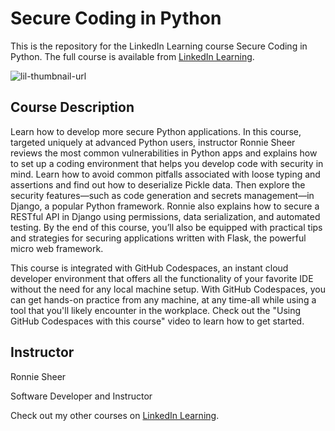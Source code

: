 # Secure Coding in Python
This is the repository for the LinkedIn Learning course Secure Coding in Python. The full course is available from [LinkedIn Learning][lil-course-url].

![lil-thumbnail-url]

## Course Description

<p>Learn how to develop more secure Python applications. In this course, targeted uniquely at advanced Python users, instructor Ronnie Sheer reviews the most common vulnerabilities in Python apps and explains how to set up a coding environment that helps you develop code with security in mind. Learn how to avoid common pitfalls associated with loose typing and assertions and find out how to deserialize Pickle data. Then explore the security features—such as code generation and secrets management—in Django, a popular Python framework. Ronnie also explains how to secure a RESTful API in Django using permissions, data serialization, and automated testing. By the end of this course, you’ll also be equipped with practical tips and strategies for securing applications written with Flask, the powerful micro web framework.</p><p>This course is integrated with GitHub Codespaces, an instant cloud developer environment that offers all the functionality of your favorite IDE without the need for any local machine setup. With GitHub Codespaces, you can get hands-on practice from any machine, at any time-all while using a tool that you'll likely encounter in the workplace. Check out the "Using GitHub Codespaces with this course" video to learn how to get started.</p>

## Instructor

Ronnie Sheer

Software Developer and Instructor

                            

Check out my other courses on [LinkedIn Learning](https://www.linkedin.com/learning/instructors/ronnie-sheer?u=104).


[0]: # (Replace these placeholder URLs with actual course URLs)

[lil-course-url]: https://www.linkedin.com/learning/secure-coding-in-python-25094719
[lil-thumbnail-url]: https://media.licdn.com/dms/image/v2/D4D0DAQFzRF8g9efbKw/learning-public-crop_675_1200/learning-public-crop_675_1200/0/1733877177176?e=2147483647&v=beta&t=dt95sFdTRWQF_XSPjfiDYlP3w9HqUNcYxM9qG8Lhnzg

